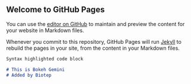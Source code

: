 ## Welcome to GitHub Pages

You can use the [editor on GitHub](https://github.com/biotep/Bokeh_Gemini/edit/master/README.md) to maintain and preview the content for your website in Markdown files.

Whenever you commit to this repository, GitHub Pages will run [Jekyll](https://jekyllrb.com/) to rebuild the pages in your site, from the content in your Markdown files.

```markdown
Syntax highlighted code block

# This is Bokeh Gemini
# Added by Biotep



